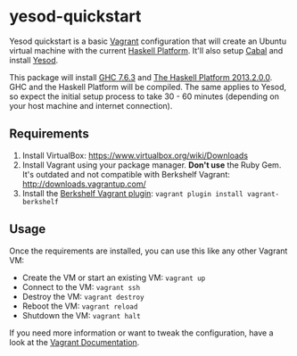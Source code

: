 # yesod-quickstart

Yesod quickstart is a basic [Vagrant](http://vagrantup.com/)
configuration that will create an Ubuntu virtual machine with the
current [Haskell Platform](http://hackage.haskell.org/platform/).
It'll also setup [Cabal](http://www.haskell.org/cabal/) and install [Yesod](http://www.yesodweb.com/).

This package will install [GHC 7.6.3](http://www.haskell.org/ghc/docs/7.6.3/html/users_guide/release-7-6-3.html)
and [The Haskell Platform 2013.2.0.0](http://www.haskell.org/platform/changelog.html).
GHC and the Haskell Platform will be compiled. The same applies to Yesod,
so expect the initial setup process to take 30 - 60 minutes (depending on your host machine and internet connection).

## Requirements

1. Install VirtualBox: https://www.virtualbox.org/wiki/Downloads
2. Install Vagrant using your package manager.
   **Don't use** the Ruby Gem.
   It's outdated and not compatible with Berkshelf Vagrant:
   http://downloads.vagrantup.com/
3. Install the [Berkshelf Vagrant plugin](https://github.com/RiotGames/vagrant-berkshelf):
   `vagrant plugin install vagrant-berkshelf`

## Usage

Once the requirements are installed, you can use this like any other Vagrant VM:

* Create the VM or start an existing VM: `vagrant up`
* Connect to the VM: `vagrant ssh`
* Destroy the VM: `vagrant destroy`
* Reboot the VM: `vagrant reload`
* Shutdown the VM: `vagrant halt`

If you need more information or want to tweak the configuration, have
a look at the [Vagrant Documentation](http://docs.vagrantup.com/v2/).
